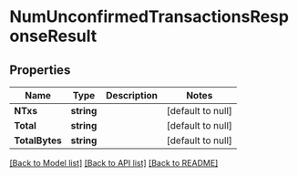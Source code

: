 # NumUnconfirmedTransactionsResponseResult

## Properties
Name | Type | Description | Notes
------------ | ------------- | ------------- | -------------
**NTxs** | **string** |  | [default to null]
**Total** | **string** |  | [default to null]
**TotalBytes** | **string** |  | [default to null]

[[Back to Model list]](../README.md#documentation-for-models) [[Back to API list]](../README.md#documentation-for-api-endpoints) [[Back to README]](../README.md)

